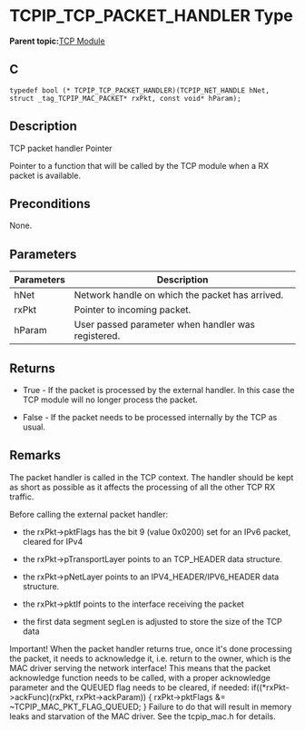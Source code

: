 # TCPIP\_TCP\_PACKET\_HANDLER Type

**Parent topic:**[TCP Module](GUID-9461917B-27CE-44ED-80DB-67D963896E8F.md)

## C

```
typedef bool (* TCPIP_TCP_PACKET_HANDLER)(TCPIP_NET_HANDLE hNet, struct _tag_TCPIP_MAC_PACKET* rxPkt, const void* hParam);
```

## Description

TCP packet handler Pointer

Pointer to a function that will be called by the TCP module when a RX packet is available.

## Preconditions

None.

## Parameters

|Parameters|Description|
|----------|-----------|
|hNet|Network handle on which the packet has arrived.|
|rxPkt|Pointer to incoming packet.|
|hParam|User passed parameter when handler was registered.|

## Returns

-   True - If the packet is processed by the external handler. In this case the TCP module will no longer process the packet.

-   False - If the packet needs to be processed internally by the TCP as usual.


## Remarks

The packet handler is called in the TCP context. The handler should be kept as short as possible as it affects the processing of all the other TCP RX traffic.

Before calling the external packet handler:

-   the rxPkt-\>pktFlags has the bit 9 \(value 0x0200\) set for an IPv6 packet, cleared for IPv4

-   the rxPkt-\>pTransportLayer points to an TCP\_HEADER data structure.

-   the rxPkt-\>pNetLayer points to an IPV4\_HEADER/IPV6\_HEADER data structure.

-   the rxPkt-\>pktIf points to the interface receiving the packet

-   the first data segment segLen is adjusted to store the size of the TCP data


Important! When the packet handler returns true, once it's done processing the packet, it needs to acknowledge it, i.e. return to the owner, which is the MAC driver serving the network interface! This means that the packet acknowledge function needs to be called, with a proper acknowledge parameter and the QUEUED flag needs to be cleared, if needed: if\(\(\*rxPkt-\>ackFunc\)\(rxPkt, rxPkt-\>ackParam\)\) \{ rxPkt-\>pktFlags &= ~TCPIP\_MAC\_PKT\_FLAG\_QUEUED; \} Failure to do that will result in memory leaks and starvation of the MAC driver. See the tcpip\_mac.h for details.

